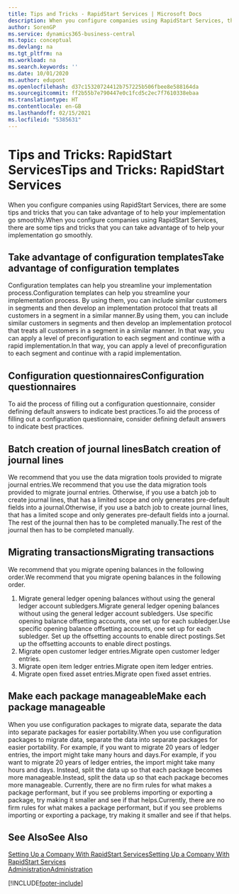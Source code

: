 ```yaml
---
title: Tips and Tricks - RapidStart Services | Microsoft Docs
description: When you configure companies using RapidStart Services, there are some tips and tricks that you can take advantage of to help your implementation go smoothly.
author: SorenGP
ms.service: dynamics365-business-central
ms.topic: conceptual
ms.devlang: na
ms.tgt_pltfrm: na
ms.workload: na
ms.search.keywords: ''
ms.date: 10/01/2020
ms.author: edupont
ms.openlocfilehash: d37c15320724412b757225b506fbee8e588164da
ms.sourcegitcommit: ff2b55b7e790447e0c1fcd5c2ec7f7610338ebaa
ms.translationtype: HT
ms.contentlocale: en-GB
ms.lasthandoff: 02/15/2021
ms.locfileid: "5385631"
---
```

# <a name="tips-and-tricks-rapidstart-services"></a><span data-ttu-id="f07a6-103">Tips and Tricks: RapidStart Services</span><span class="sxs-lookup"><span data-stu-id="f07a6-103">Tips and Tricks: RapidStart Services</span></span>

<span data-ttu-id="f07a6-104">When you configure companies using RapidStart Services, there are some tips and tricks that you can take advantage of to help your implementation go smoothly.</span><span class="sxs-lookup"><span data-stu-id="f07a6-104">When you configure companies using RapidStart Services, there are some tips and tricks that you can take advantage of to help your implementation go smoothly.</span></span>  

## <a name="take-advantage-of-configuration-templates"></a><span data-ttu-id="f07a6-105">Take advantage of configuration templates</span><span class="sxs-lookup"><span data-stu-id="f07a6-105">Take advantage of configuration templates</span></span>

<span data-ttu-id="f07a6-106">Configuration templates can help you streamline your implementation process.</span><span class="sxs-lookup"><span data-stu-id="f07a6-106">Configuration templates can help you streamline your implementation process.</span></span> <span data-ttu-id="f07a6-107">By using them, you can include similar customers in segments and then develop an implementation protocol that treats all customers in a segment in a similar manner.</span><span class="sxs-lookup"><span data-stu-id="f07a6-107">By using them, you can include similar customers in segments and then develop an implementation protocol that treats all customers in a segment in a similar manner.</span></span> <span data-ttu-id="f07a6-108">In that way, you can apply a level of preconfiguration to each segment and continue with a rapid implementation.</span><span class="sxs-lookup"><span data-stu-id="f07a6-108">In that way, you can apply a level of preconfiguration to each segment and continue with a rapid implementation.</span></span>  

## <a name="configuration-questionnaires"></a><span data-ttu-id="f07a6-109">Configuration questionnaires</span><span class="sxs-lookup"><span data-stu-id="f07a6-109">Configuration questionnaires</span></span>

<span data-ttu-id="f07a6-110">To aid the process of filling out a configuration questionnaire, consider defining default answers to indicate best practices.</span><span class="sxs-lookup"><span data-stu-id="f07a6-110">To aid the process of filling out a configuration questionnaire, consider defining default answers to indicate best practices.</span></span>  

## <a name="batch-creation-of-journal-lines"></a><span data-ttu-id="f07a6-111">Batch creation of journal lines</span><span class="sxs-lookup"><span data-stu-id="f07a6-111">Batch creation of journal lines</span></span>

<span data-ttu-id="f07a6-112">We recommend that you use the data migration tools provided to migrate journal entries.</span><span class="sxs-lookup"><span data-stu-id="f07a6-112">We recommend that you use the data migration tools provided to migrate journal entries.</span></span> <span data-ttu-id="f07a6-113">Otherwise, if you use a batch job to create journal lines, that has a limited scope and only generates pre-default fields into a journal.</span><span class="sxs-lookup"><span data-stu-id="f07a6-113">Otherwise, if you use a batch job to create journal lines, that has a limited scope and only generates pre-default fields into a journal.</span></span> <span data-ttu-id="f07a6-114">The rest of the journal then has to be completed manually.</span><span class="sxs-lookup"><span data-stu-id="f07a6-114">The rest of the journal then has to be completed manually.</span></span>  

## <a name="migrating-transactions"></a><span data-ttu-id="f07a6-115">Migrating transactions</span><span class="sxs-lookup"><span data-stu-id="f07a6-115">Migrating transactions</span></span>

<span data-ttu-id="f07a6-116">We recommend that you migrate opening balances in the following order.</span><span class="sxs-lookup"><span data-stu-id="f07a6-116">We recommend that you migrate opening balances in the following order.</span></span> <!--Be aware that you cannot insert ledger entries directly. Instead you must use journals to post the journal lines-->

1. <span data-ttu-id="f07a6-117">Migrate general ledger opening balances without using the general ledger account subledgers.</span><span class="sxs-lookup"><span data-stu-id="f07a6-117">Migrate general ledger opening balances without using the general ledger account subledgers.</span></span> <span data-ttu-id="f07a6-118">Use specific opening balance offsetting accounts, one set up for each subledger.</span><span class="sxs-lookup"><span data-stu-id="f07a6-118">Use specific opening balance offsetting accounts, one set up for each subledger.</span></span> <span data-ttu-id="f07a6-119">Set up the offsetting accounts to enable direct postings.</span><span class="sxs-lookup"><span data-stu-id="f07a6-119">Set up the offsetting accounts to enable direct postings.</span></span>  
2. <span data-ttu-id="f07a6-120">Migrate open customer ledger entries.</span><span class="sxs-lookup"><span data-stu-id="f07a6-120">Migrate open customer ledger entries.</span></span>  <!--work on these-->
3. <span data-ttu-id="f07a6-121">Migrate open item ledger entries.</span><span class="sxs-lookup"><span data-stu-id="f07a6-121">Migrate open item ledger entries.</span></span>  
4. <span data-ttu-id="f07a6-122">Migrate open fixed asset entries.</span><span class="sxs-lookup"><span data-stu-id="f07a6-122">Migrate open fixed asset entries.</span></span>  

## <a name="make-each-package-manageable"></a><span data-ttu-id="f07a6-123">Make each package manageable</span><span class="sxs-lookup"><span data-stu-id="f07a6-123">Make each package manageable</span></span>

<span data-ttu-id="f07a6-124">When you use configuration packages to migrate data, separate the data into separate packages for easier portability.</span><span class="sxs-lookup"><span data-stu-id="f07a6-124">When you use configuration packages to migrate data, separate the data into separate packages for easier portability.</span></span> <span data-ttu-id="f07a6-125">For example, if you want to migrate 20 years of ledger entries, the import might take many hours and days.</span><span class="sxs-lookup"><span data-stu-id="f07a6-125">For example, if you want to migrate 20 years of ledger entries, the import might take many hours and days.</span></span> <span data-ttu-id="f07a6-126">Instead, split the data up so that each package becomes more manageable.</span><span class="sxs-lookup"><span data-stu-id="f07a6-126">Instead, split the data up so that each package becomes more manageable.</span></span> <span data-ttu-id="f07a6-127">Currently, there are no firm rules for what makes a package performant, but if you see problems importing or exporting a package, try making it smaller and see if that helps.</span><span class="sxs-lookup"><span data-stu-id="f07a6-127">Currently, there are no firm rules for what makes a package performant, but if you see problems importing or exporting a package, try making it smaller and see if that helps.</span></span>  

## <a name="see-also"></a><span data-ttu-id="f07a6-128">See Also</span><span class="sxs-lookup"><span data-stu-id="f07a6-128">See Also</span></span>

[<span data-ttu-id="f07a6-129">Setting Up a Company With RapidStart Services</span><span class="sxs-lookup"><span data-stu-id="f07a6-129">Setting Up a Company With RapidStart Services</span></span>](admin-set-up-a-company-with-rapidstart.md)  
[<span data-ttu-id="f07a6-130">Administration</span><span class="sxs-lookup"><span data-stu-id="f07a6-130">Administration</span></span>](admin-setup-and-administration.md)  


[!INCLUDE[footer-include](includes/footer-banner.md)]